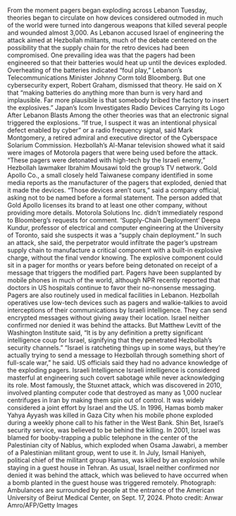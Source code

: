 From the moment pagers began exploding across Lebanon Tuesday, theories began to circulate on how devices considered outmoded in much of the world were turned into dangerous weapons that killed several people and wounded almost 3,000.
As Lebanon accused Israel of engineering the attack aimed at Hezbollah militants, much of the debate centered on the possibility that the supply chain for the retro devices had been compromised. One prevailing idea was that the pagers had been engineered so that their batteries would heat up until the devices exploded.
Overheating of the batteries indicated “foul play,” Lebanon’s Telecommunications Minister Johnny Corm told Bloomberg.
But one cybersecurity expert, Robert Graham, dismissed that theory. He said on X that “making batteries do anything more than burn is very hard and implausible. Far more plausible is that somebody bribed the factory to insert the explosives.”
Japan’s Icom Investigates Radio Devices Carrying its Logo After Lebanon Blasts
Among the other theories was that an electronic signal triggered the explosions.
“If true, I suspect it was an intentional physical defect enabled by cyber” or a radio frequency signal, said Mark Montgomery, a retired admiral and executive director of the Cyberspace Solarium Commission.
Hezbollah’s Al-Manar television showed what it said were images of Motorola pagers that were being used before the attack. “These pagers were detonated with high-tech by the Israeli enemy,” Hezbollah lawmaker Ibrahim Mousawi told the group’s TV network.
Gold Apollo Co., a small closely held Taiwanese company identified in some media reports as the manufacturer of the pagers that exploded, denied that it made the devices.
“Those devices aren’t ours,” said a company official, asking not to be named before a formal statement. The person added that Gold Apollo licenses its brand to at least one other company, without providing more details.
Motorola Solutions Inc. didn’t immediately respond to Bloomberg’s requests for comment.
‘Supply-Chain Deployment’
Deepa Kundur, professor of electrical and computer engineering at the University of Toronto, said she suspects it was a “supply chain deployment.” In such an attack, she said, the perpetrator would infiltrate the pager’s upstream supply chain to manufacture a critical component with a built-in explosive charge, without the final vendor knowing. The explosive component could sit in a pager for months or years before being detonated on receipt of a message that triggers the modified part.
Pagers have been supplanted by mobile phones in much of the world, although NPR recently reported that doctors in US hospitals continue to favor their no-nonsense messaging. Pagers are also routinely used in medical facilities in Lebanon.
Hezbollah operatives use low-tech devices such as pagers and walkie-talkies to avoid interceptions of their communications by Israeli intelligence. They can send encrypted messages without giving away their location.
Israel neither confirmed nor denied it was behind the attacks. But Matthew Levitt of the Washington Institute said, “It is by any definition a pretty significant intelligence coup for Israel, signifying that they penetrated Hezbollah’s security channels.”
“Israel is ratcheting things up in some ways, but they’re actually trying to send a message to Hezbollah through something short of full-scale war,” he said.
US officials said they had no advance knowledge of the exploding pagers.
Israeli Intelligence
Israeli intelligence is considered masterful at engineering such covert sabotage while never acknowledging its role.
Most famously, the Stuxnet attack, which was discovered in 2010, involved planting computer code that destroyed as many as 1,000 nuclear centrifuges in Iran by making them spin out of control. It was widely considered a joint effort by Israel and the US.
In 1996, Hamas bomb maker Yahya Ayyash was killed in Gaza City when his mobile phone exploded during a weekly phone call to his father in the West Bank. Shin Bet, Israel’s security service, was believed to be behind the killing. In 2001, Israel was blamed for booby-trapping a public telephone in the center of the Palestinian city of Nablus, which exploded when Osama Jawabri, a member of a Palestinian militant group, went to use it.
In July, Ismail Haniyeh, political chief of the militant group Hamas, was killed by an explosion while staying in a guest house in Tehran. As usual, Israel neither confirmed nor denied it was behind the attack, which was believed to have occurred when a bomb planted in the guest house was triggered remotely.
Photograph: Ambulances are surrounded by people at the entrance of the American University of Beirut Medical Center, on Sept. 17, 2024. Photo credit: Anwar Amro/AFP/Getty Images